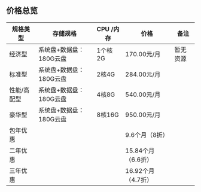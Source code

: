## 价格总览
| 规格类型    | 存储规格                | CPU /内存 | 价格               | 备注     |
|-------------|-------------------------|-----------|--------------------|----------|
| 经济型      | 系统盘+数据盘：180G云盘 | 1个核2G   | 170.00元/月          | 暂无资源 |
| 标准型      | 系统盘+数据盘：180G云盘 | 2核4G     | 284.00元/月          |          |
| 性能/高配型 | 系统盘+数据盘：180G云盘 | 4核8G     | 540.00元/月          |          |
| 豪华型      | 系统盘+数据盘：180G云盘 | 8核16G    | 950.00元/月          |          |
| 包年优惠    |                         |           | 9.6个月（8折）     |          |
| 二年优惠    |                         |           | 15.84个月（6.6折） |          |
| 三年优惠    |                         |           | 16.92个月（4.7折） |          |

